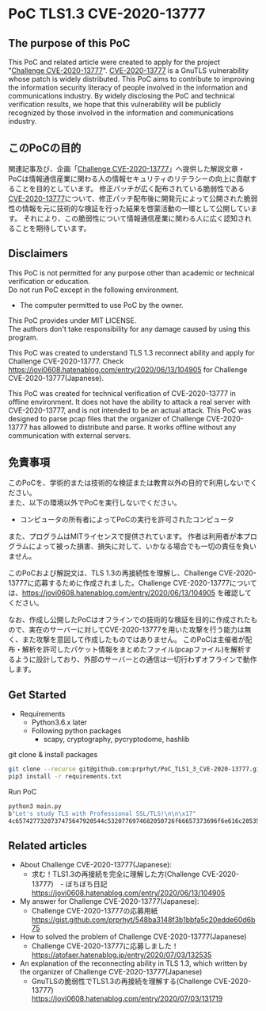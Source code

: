 # PoC TLS1.3 CVE-2020-13777

## The purpose of this PoC

This PoC and related article were created to apply for the project "[Challenge CVE-2020-13777](https://jovi0608.hatenablog.com/entry/2020/06/13/104905)".
[CVE-2020-13777](https://gnutls.org/security-new.html#GNUTLS-SA-2020-06-03) is a GnuTLS vulnerability whose patch is widely distributed.
This PoC aims to contribute to improving the information security literacy of people involved in the information and communications industry.
By widely disclosing the PoC and technical verification results, we hope that this vulnerability will be publicly recognized by those involved in the information and communications industry.

## このPoCの目的

関連記事及び、企画「[Challenge CVE-2020-13777](https://jovi0608.hatenablog.com/entry/2020/06/13/104905)」へ提供した解説文章・PoCは情報通信産業に関わる人の情報セキュリティのリテラシーの向上に貢献することを目的としています。
修正パッチが広く配布されている脆弱性である[CVE-2020-13777](https://gnutls.org/security-new.html#GNUTLS-SA-2020-06-03)について、修正パッチ配布後に開発元によって公開された脆弱性の情報を元に技術的な検証を行った結果を啓蒙活動の一環として公開しています。
それにより、この脆弱性について情報通信産業に関わる人に広く認知されることを期待しています。

## Disclaimers

This PoC is not permitted for any purpose other than academic or technical verification or education.  
Do not run PoC except in the following environment.

- The computer permitted to use PoC by the owner.

This PoC provides under MIT LICENSE.  
The authors don't take responsibility for any damage caused by using this program.

This PoC was created to understand TLS 1.3 reconnect ability and apply for Challenge CVE-2020-13777.
Check https://jovi0608.hatenablog.com/entry/2020/06/13/104905 for Challenge CVE-2020-13777(Japanese).

This PoC was created for technical verification of CVE-2020-13777 in offline environment.
It does not have the ability to attack a real server with CVE-2020-13777, and is not intended to be an actual attack.
This PoC was designed to parse pcap files that the organizer of Challenge CVE-2020-13777 has allowed to distribute and parse. It works offline without any communication with external servers.

## 免責事項

このPoCを、学術的または技術的な検証または教育以外の目的で利用しないでください。  
また、以下の環境以外でPoCを実行しないでください。  

- コンピュータの所有者によってPoCの実行を許可されたコンピュータ

また、プログラムはMITライセンスで提供されています。 作者は利用者が本プログラムによって被った損害、損失に対して、いかなる場合でも一切の責任を負いません。

このPoCおよび解説文は、TLS 1.3の再接続性を理解し、Challenge CVE-2020-13777に応募するために作成されました。Challenge CVE-2020-13777については、https://jovi0608.hatenablog.com/entry/2020/06/13/104905 を確認してください。

なお、作成し公開したPoCはオフラインでの技術的な検証を目的に作成されたもので、実在のサーバーに対してCVE-2020-13777を用いた攻撃を行う能力は無く、また攻撃を意図して作成したものではありません。
このPoCは主催者が配布・解析を許可したパケット情報をまとめたファイル(pcapファイル)を解析するように設計しており、外部のサーバーとの通信は一切行わずオフラインで動作します。

## Get Started

- Requirements
  - Python3.6.x later
  - Following python packages
    - scapy, cryptography, pycryptodome, hashlib

git clone & install packages
```bash
git clone --recurse git@github.com:prprhyt/PoC_TLS1_3_CVE-2020-13777.git
pip3 install -r requirements.txt
```

Run PoC
```bash
python3 main.py
b"Let's study TLS with Professional SSL/TLS!\n\n\x17"
4c6574277320737475647920544c5320776974682050726f66657373696f6e616c2053534c2f544c53210a0a17
```

## Related articles

- About Challenge CVE-2020-13777(Japanese):
  - 求む！TLS1.3の再接続を完全に理解した方(Challenge CVE-2020-13777)　- ぼちぼち日記　　
  https://jovi0608.hatenablog.com/entry/2020/06/13/104905
- My answer for Challenge CVE-2020-13777(Japanese):
  - Challenge CVE-2020-13777の応募用紙  
  https://gist.github.com/prprhyt/548ba3148f3b1bbfa5c20edde60d6b75
- How to solved the problem of Challenge CVE-2020-13777(Japanese)
  - Challenge CVE-2020-13777に応募しました！  
https://atofaer.hatenablog.jp/entry/2020/07/03/132535
- An explanation of the reconnecting ability in TLS 1.3, which written by the organizer of Challenge CVE-2020-13777(Japanese)
  - GnuTLSの脆弱性でTLS1.3の再接続を理解する(Challenge CVE-2020-13777)  
  https://jovi0608.hatenablog.com/entry/2020/07/03/131719